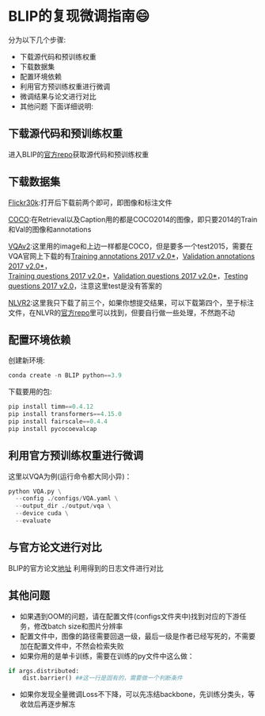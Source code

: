 # BLIP的复现微调指南:smile:
分为以下几个步骤:
- 下载源代码和预训练权重
- 下载数据集
- 配置环境依赖
- 利用官方预训练权重进行微调
- 微调结果与论文进行对比
- 其他问题
下面详细说明:

## 下载源代码和预训练权重

进入BLIP的[官方repo](https://github.com/salesforce/BLIP)获取源代码和预训练权重

## 下载数据集
[Flickr30k](http://shannon.cs.illinois.edu/DenotationGraph/data/index.html):打开后下载前两个即可，即图像和标注文件

[COCO](https://cocodataset.org/#download):在Retrieval以及Caption用的都是COCO2014的图像，即只要2014的Train和Val的图像和annotations

[VQAv2](https://visualqa.org/download.html):这里用的image和上边一样都是COCO，但是要多一个test2015，需要在VQA官网上下载的有[Training annotations 2017 v2.0*](https://cvmlp.s3.amazonaws.com/vqa/mscoco/vqa/v2_Annotations_Train_mscoco.zip)，[Validation annotations 2017 v2.0*](https://cvmlp.s3.amazonaws.com/vqa/mscoco/vqa/v2_Annotations_Val_mscoco.zip)，  
[Training questions 2017 v2.0*](https://cvmlp.s3.amazonaws.com/vqa/mscoco/vqa/v2_Questions_Train_mscoco.zip)，[Validation questions 2017 v2.0*](https://cvmlp.s3.amazonaws.com/vqa/mscoco/vqa/v2_Questions_Val_mscoco.zip)，[Testing questions 2017 v2.0](https://cvmlp.s3.amazonaws.com/vqa/mscoco/vqa/v2_Questions_Test_mscoco.zip)，注意这里test是没有答案的

[NLVR2](https://lil.nlp.cornell.edu/resources/NLVR2/):这里我只下载了前三个，如果你想提交结果，可以下载第四个，至于标注文件，在NLVR的[官方repo](https://github.com/lil-lab/nlvr/tree/master/nlvr2)里可以找到，但要自行做一些处理，不然跑不动

## 配置环境依赖
创建新环境:
```python
conda create -n BLIP python==3.9
```

下载要用的包:
```python
pip install timm==0.4.12
pip install transformers==4.15.0
pip install fairscale==0.4.4
pip install pycocoevalcap
```
## 利用官方预训练权重进行微调
这里以VQA为例(运行命令都大同小异)：
```python
python VQA.py \
  --config ./configs/VQA.yaml \
  --output_dir ./output/vqa \
  --device cuda \
  --evaluate
```

## 与官方论文进行对比
BLIP的官方论文[地址](https://arxiv.org/pdf/2201.12086)
利用得到的日志文件进行对比

## 其他问题
- 如果遇到OOM的问题，请在配置文件(configs文件夹中)找到对应的下游任务，修改batch size和图片分辨率
- 配置文件中，图像的路径需要回退一级，最后一级是作者已经写死的，不需要加在配置文件中，不然会检索失败
- 如果你用的是单卡训练，需要在训练的py文件中这么做：
```python
if args.distributed:
	dist.barrier() ##这一行是固有的，需要做一个判断条件
```
- 如果你发现全量微调Loss不下降，可以先冻结backbone，先训练分类头，等收敛后再逐步解冻

